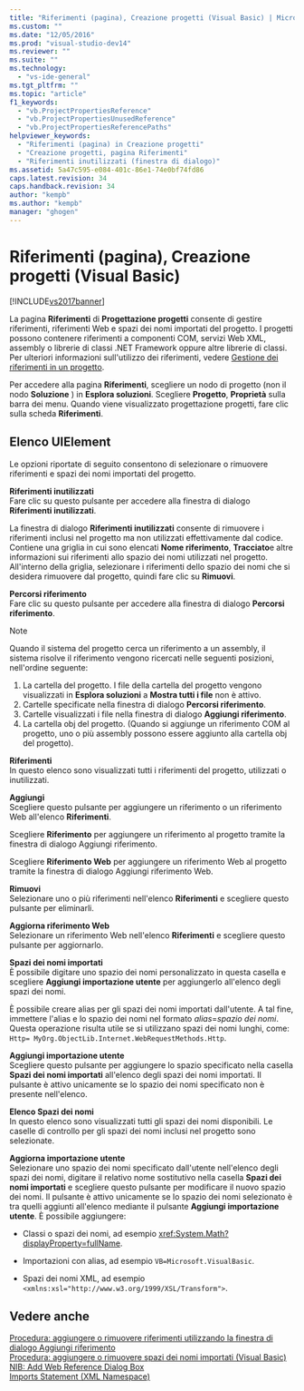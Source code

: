 ```yaml
---
title: "Riferimenti (pagina), Creazione progetti (Visual Basic) | Microsoft Docs"
ms.custom: ""
ms.date: "12/05/2016"
ms.prod: "visual-studio-dev14"
ms.reviewer: ""
ms.suite: ""
ms.technology: 
  - "vs-ide-general"
ms.tgt_pltfrm: ""
ms.topic: "article"
f1_keywords: 
  - "vb.ProjectPropertiesReference"
  - "vb.ProjectPropertiesUnusedReference"
  - "vb.ProjectPropertiesReferencePaths"
helpviewer_keywords: 
  - "Riferimenti (pagina) in Creazione progetti"
  - "Creazione progetti, pagina Riferimenti"
  - "Riferimenti inutilizzati (finestra di dialogo)"
ms.assetid: 5a47c595-e084-401c-86e1-74e0bf74fd86
caps.latest.revision: 34
caps.handback.revision: 34
author: "kempb"
ms.author: "kempb"
manager: "ghogen"
---
```

# Riferimenti (pagina), Creazione progetti (Visual Basic)
[!INCLUDE[vs2017banner](../../code-quality/includes/vs2017banner.md)]

La pagina **Riferimenti** di **Progettazione progetti** consente di gestire riferimenti, riferimenti Web e spazi dei nomi importati del progetto.  I progetti possono contenere riferimenti a componenti COM, servizi Web XML, assembly o librerie di classi .NET Framework oppure altre librerie di classi.  Per ulteriori informazioni sull'utilizzo dei riferimenti, vedere [Gestione dei riferimenti in un progetto](../../ide/managing-references-in-a-project.md).  
  
 Per accedere alla pagina **Riferimenti**, scegliere un nodo di progetto \(non il nodo **Soluzione** \) in **Esplora soluzioni**.  Scegliere **Progetto**, **Proprietà** sulla barra dei menu.  Quando viene visualizzato progettazione progetti, fare clic sulla scheda **Riferimenti**.  
  
## Elenco UIElement  
 Le opzioni riportate di seguito consentono di selezionare o rimuovere riferimenti e spazi dei nomi importati del progetto.  
  
 **Riferimenti inutilizzati**  
 Fare clic su questo pulsante per accedere alla finestra di dialogo **Riferimenti inutilizzati**.  
  
 La finestra di dialogo **Riferimenti inutilizzati** consente di rimuovere i riferimenti inclusi nel progetto ma non utilizzati effettivamente dal codice.  Contiene una griglia in cui sono elencati **Nome riferimento**, **Tracciato**e altre informazioni sui riferimenti allo spazio dei nomi utilizzati nel progetto.  All'interno della griglia, selezionare i riferimenti dello spazio dei nomi che si desidera rimuovere dal progetto, quindi fare clic su **Rimuovi**.  
  
 **Percorsi riferimento**  
 Fare clic su questo pulsante per accedere alla finestra di dialogo **Percorsi riferimento**.  
  
> [!NOTE]
>  Quando il sistema del progetto cerca un riferimento a un assembly, il sistema risolve il riferimento vengono ricercati nelle seguenti posizioni, nell'ordine seguente:  
>   
>  1.  La cartella del progetto.  I file della cartella del progetto vengono visualizzati in **Esplora soluzioni** a **Mostra tutti i file** non è attivo.  
> 2.  Cartelle specificate nella finestra di dialogo **Percorsi riferimento**.  
> 3.  Cartelle visualizzati i file nella finestra di dialogo **Aggiungi riferimento**.  
> 4.  La cartella obj del progetto.  \(Quando si aggiunge un riferimento COM al progetto, uno o più assembly possono essere aggiunto alla cartella obj del progetto\).  
  
 **Riferimenti**  
 In questo elenco sono visualizzati tutti i riferimenti del progetto, utilizzati o inutilizzati.  
  
 **Aggiungi**  
 Scegliere questo pulsante per aggiungere un riferimento o un riferimento Web all'elenco **Riferimenti**.  
  
 Scegliere **Riferimento** per aggiungere un riferimento al progetto tramite la finestra di dialogo Aggiungi riferimento.  
  
 Scegliere **Riferimento Web** per aggiungere un riferimento Web al progetto tramite la finestra di dialogo Aggiungi riferimento Web.  
  
 **Rimuovi**  
 Selezionare uno o più riferimenti nell'elenco **Riferimenti** e scegliere questo pulsante per eliminarli.  
  
 **Aggiorna riferimento Web**  
 Selezionare un riferimento Web nell'elenco **Riferimenti** e scegliere questo pulsante per aggiornarlo.  
  
 **Spazi dei nomi importati**  
 È possibile digitare uno spazio dei nomi personalizzato in questa casella e scegliere **Aggiungi importazione utente** per aggiungerlo all'elenco degli spazi dei nomi.  
  
 È possibile creare alias per gli spazi dei nomi importati dall'utente.  A tal fine, immettere l'alias e lo spazio dei nomi nel formato *alias*\=*spazio dei nomi*.  Questa operazione risulta utile se si utilizzano spazi dei nomi lunghi, come: `Http= MyOrg.ObjectLib.Internet.WebRequestMethods.Http`.  
  
 **Aggiungi importazione utente**  
 Scegliere questo pulsante per aggiungere lo spazio specificato nella casella **Spazi dei nomi importati** all'elenco degli spazi dei nomi importati.  Il pulsante è attivo unicamente se lo spazio dei nomi specificato non è presente nell'elenco.  
  
 **Elenco Spazi dei nomi**  
 In questo elenco sono visualizzati tutti gli spazi dei nomi disponibili.  Le caselle di controllo per gli spazi dei nomi inclusi nel progetto sono selezionate.  
  
 **Aggiorna importazione utente**  
 Selezionare uno spazio dei nomi specificato dall'utente nell'elenco degli spazi dei nomi, digitare il relativo nome sostitutivo nella casella **Spazi dei nomi importati** e scegliere questo pulsante per modificare il nuovo spazio dei nomi.  Il pulsante è attivo unicamente se lo spazio dei nomi selezionato è tra quelli aggiunti all'elenco mediante il pulsante **Aggiungi importazione utente**.  È possibile aggiungere:  
  
-   Classi o spazi dei nomi, ad esempio <xref:System.Math?displayProperty=fullName>.  
  
-   Importazioni con alias, ad esempio `VB=Microsoft.VisualBasic`.  
  
-   Spazi dei nomi XML, ad esempio `<xmlns:xsl="http://www.w3.org/1999/XSL/Transform">`.  
  
## Vedere anche  
 [Procedura: aggiungere o rimuovere riferimenti utilizzando la finestra di dialogo Aggiungi riferimento](http://msdn.microsoft.com/it-it/3bd75d61-f00c-47c0-86a2-dd1f20e231c9)   
 [Procedura: aggiungere o rimuovere spazi dei nomi importati \(Visual Basic\)](../../ide/how-to-add-or-remove-imported-namespaces-visual-basic.md)   
 [NIB: Add Web Reference Dialog Box](http://msdn.microsoft.com/it-it/bdf05776-c591-40af-bfd7-e1e2aa1e87b5)   
 [Imports Statement \(XML Namespace\)](/dotnet/visual-basic/language-reference/statements/imports-statement-xml-namespace)